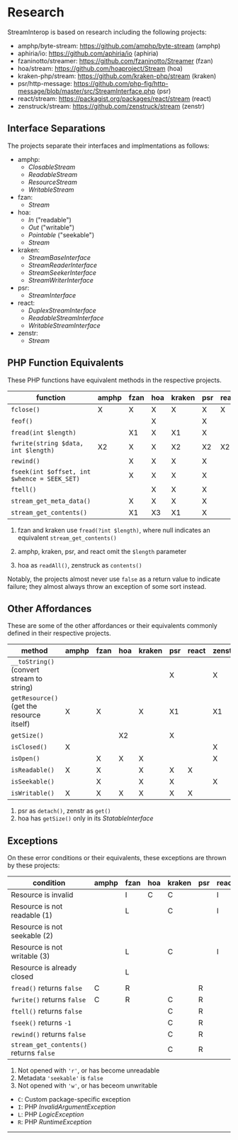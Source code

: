# Research

StreamInterop is based on research including the following projects:

- amphp/byte-stream: https://github.com/amphp/byte-stream (amphp)
- aphiria/io: https://github.com/aphiria/io (aphiria)
- fzaninotto/streamer: https://github.com/fzaninotto/Streamer (fzan)
- hoa/stream: https://github.com/hoaproject/Stream (hoa)
- kraken-php/stream: https://github.com/kraken-php/stream (kraken)
- psr/http-message: https://github.com/php-fig/http-message/blob/master/src/StreamInterface.php (psr)
- react/stream: https://packagist.org/packages/react/stream (react)
- zenstruck/stream: https://github.com/zenstruck/stream (zenstr)

## Interface Separations

The projects separate their interfaces and implmentations as follows:

- amphp:
    - _ClosableStream_
    - _ReadableStream_
    - _ResourceStream_
    - _WritableStream_
- fzan:
    - _Stream_
- hoa:
    - _In_ ("readable")
    - _Out_ ("writable")
    - _Pointable_ ("seekable")
    - _Stream_
- kraken:
    - _StreamBaseInterface_
    - _StreamReaderInterface_
    - _StreamSeekerInterface_
    - _StreamWriterInterface_
- psr:
    - _StreamInterface_
- react:
    - _DuplexStreamInterface_
    - _ReadableStreamInterface_
    - _WritableStreamInterface_
- zenstr:
    - _Stream_

## PHP Function Equivalents

These PHP functions have equivalent methods in the respective projects.

function                                     | amphp | fzan | hoa | kraken | psr | react | zenstr |
-------------------------------------------- | ----- | ---- | --- | ------ | --- | ----- | ------ |
`fclose()`                                   | X     | X    | X   | X      | X   | X     | X      |
`feof()`                                     |       |      | X   |        | X   |       |        |
`fread(int $length)`                         |       | X1   | X   | X1     | X   |       | X      |
`fwrite(string $data, int $length)`          | X2    | X    | X   | X2     | X2  | X2    | X      |
`rewind()`                                   |       | X    | X   | X      | X   |       | X      |
`fseek(int $offset, int $whence = SEEK_SET)` |       | X    | X   | X      | X   |       | X      |
`ftell()`                                    |       |      | X   | X      | X   |       |        |
`stream_get_meta_data()`                     |       | X    | X   | X      | X   |       | X      |
`stream_get_contents()`                      |       | X1   | X3  | X1     | X   |       | X3     |

1. fzan and kraken use `fread(?int $length)`, where null indicates an equivalent `stream_get_contents()`

2. amphp, kraken, psr, and react omit the `$length` parameter

3. hoa as `readAll()`, zenstruck as `contents()`

Notably, the projects almost never use `false` as a return value to indicate failure; they almost always throw an exception of some sort instead.

## Other Affordances

These are some of the other affordances or their equivalents commonly defined in their respective projects.

method                                    | amphp | fzan | hoa | kraken | psr | react | zenstr |
----------------------------------------- | ----- | ---- | --- | ------ | --- | ----- | ------ |
`__toString()` (convert stream to string) |       |      |     |        | X   |       | X      |
`getResource()` (get the resource itself) | X     | X    |     | X      | X1  |       | X1     |
`getSize()`                               |       |      | X2  |        | X   |       |        |
`isClosed()`                              | X     |      |     |        |     |       | X      |
`isOpen()`                                |       | X    | X   | X      |     |       | X      |
`isReadable()`                            | X     | X    |     | X      | X   | X     |        |
`isSeekable()`                            |       | X    |     | X      | X   |       | X      |
`isWritable()`                            | X     | X    | X   | X      | X   | X     |        |


1. psr as `detach()`, zenstr as `get()`
2. hoa has `getSize()` only in its _StatableInterface_

## Exceptions

On these error conditions or their equivalents, these exceptions are thrown by these projects:

condition                                 | amphp | fzan | hoa | kraken | psr | react | zenstr |
----------------------------------------- | ----- | ---- | --- | ------ | --- | ----- | ------ |
Resource is invalid                       |       | I    | C   | C      |     | I     | I      |
Resource is not readable (1)              |       | L    |     | C      |     | I     |        |
Resource is not seekable (2)              |       |      |     |        |     |       | R      |
Resource is not writable (3)              |       | L    |     | C      |     | I     |        |
Resource is already closed                |       | L    |     |        |     |       | R      |
`fread()` returns `false`                 | C     | R    |     |        | R   |       | C      |
`fwrite()` returns `false`                | C     | R    |     | C      | R   |       | R      |
`ftell()` returns `false`                 |       |      |     | C      | R   |       |        |
`fseek()` returns `-1`                    |       |      |     | C      | R   |       | R      |
`rewind()` returns `false`                |       |      |     | C      | R   |       | R      |
`stream_get_contents()` returns `false`   |       |      |     | C      | R   |       | R      |

1. Not opened with `'r'`, or has become unreadable
2. Metadata `'seekable'` is `false`
3. Not opened with `'w'`, or has beceom unwritable

- `C`: Custom package-specific exception
- `I`: PHP _InvalidArgumentException_
- `L`: PHP _LogicException_
- `R`: PHP _RuntimeException_

* * *
